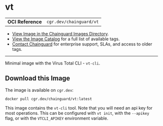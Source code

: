 <!--monopod:start-->
# vt
| | |
| - | - |
| **OCI Reference** | `cgr.dev/chainguard/vt` |


* [View Image in the Chainguard Images Directory](https://images.chainguard.dev/directory/image/vt/overview).
* [View the Image Catalog](https://console.chainguard.dev/images/catalog) for a full list of available tags.
* [Contact Chainguard](https://www.chainguard.dev/chainguard-images) for enterprise support, SLAs, and access to older tags.

---
<!--monopod:end-->

<!--overview:start-->
Minimal image with the Virus Total CLI - `vt-cli`.
<!--overview:end-->

<!--getting:start-->
## Download this Image
The image is available on `cgr.dev`:

```
docker pull cgr.dev/chainguard/vt:latest
```
<!--getting:end-->

<!--body:start-->
This image contains the `vt-cli` tool.
Note that you will need an api key for most operations.
This can be configured with `vt init`, with the `--apikey` flag, or with the `VTCLI_APIKEY` environment variable.
<!--body:end-->
